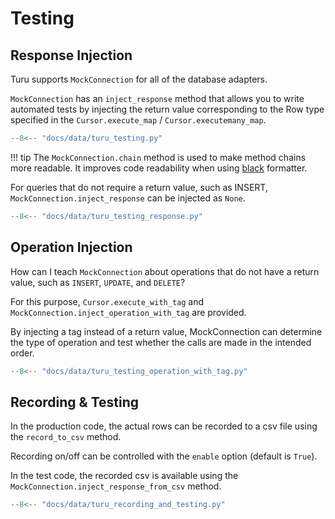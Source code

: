 # Testing

## Response Injection
Turu supports `MockConnection` for all of the database adapters.

`MockConnection` has an `inject_response` method that allows you to write automated tests by injecting the return value corresponding to the Row type specified in the `Cursor.execute_map` / `Cursor.executemany_map`.

```python
--8<-- "docs/data/turu_testing.py"
```

!!! tip
    The `MockConnection.chain` method is used to make method chains more readable.
    It improves code readability when using [black](https://pypi.org/project/black/) formatter.

For queries that do not require a return value, such as INSERT,
`MockConnection.inject_response` can be injected as `None`.

```python
--8<-- "docs/data/turu_testing_response.py"
```

## Operation Injection

How can I teach `MockConnection` about operations that do not have a return value, such as `INSERT`, `UPDATE`, and `DELETE`?

For this purpose, `Cursor.execute_with_tag` and `MockConnection.inject_operation_with_tag` are provided.

By injecting a tag instead of a return value, MockConnection can determine the type of operation and test whether the calls are made in the intended order.

```python
--8<-- "docs/data/turu_testing_operation_with_tag.py"

```

## Recording & Testing

In the production code, the actual rows can be recorded to a csv file using the `record_to_csv` method.

Recording on/off can be controlled with the `enable` option (default is `True`).

In the test code, the recorded csv is available using the `MockConnection.inject_response_from_csv` method.

```python
--8<-- "docs/data/turu_recording_and_testing.py"
```
